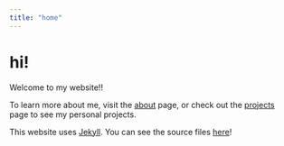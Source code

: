 ```yaml
---
title: "home"
---
```


# hi!

Welcome to my website!! 

To learn more about me, visit the [about](/en/about) page, or check out the [projects](/en/projects) page to see my personal projects.

This website uses [Jekyll](https://jekyllrb.com/). You can see the source files [here](https://github.com/Rudicito/rudicito.github.io)!